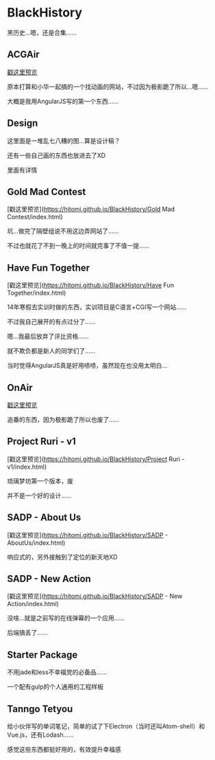 # BlackHistory
黑历史…嗯，还是合集……

## ACGAir
[戳这里预览](https://hitomi.github.io/BlackHistory/ACGAir/index.html)

原本打算和小华一起搞的一个找动画的网站，不过因为极影跪了所以…嗯……

大概是我用AngularJS写的第一个东西……

## Design
这里面是一堆乱七八糟的图…算是设计稿？

还有一些自己画的东西也放进去了XD

里面有详情

## Gold Mad Contest
[戳这里预览](https://hitomi.github.io/BlackHistory/Gold Mad Contest/index.html)

坑…做完了隔壁组说不用这边弄网站了……

不过也就花了不到一晚上的时间就完事了不值一提……

## Have Fun Together
[戳这里预览](https://hitomi.github.io/BlackHistory/Have Fun Together/index.html)

14年寒假去实训时做的东西，实训项目是C语言+CGI写一个网站……

不过我自己展开的有点过分了……

嗯…我最后放弃了评比资格……

就不欺负都是新人的同学们了……

当时觉得AngularJS真是好用啧啧，虽然现在也没用太明白…

## OnAir
[戳这里预览](https://hitomi.github.io/BlackHistory/OnAir/index.html)

追番的东西，因为极影跪了所以也废了……

## Project Ruri - v1
[戳这里预览](https://hitomi.github.io/BlackHistory/Project Ruri - v1/index.html)

琉璃梦坊第一个版本，废

并不是一个好的设计……

## SADP - About Us
[戳这里预览](https://hitomi.github.io/BlackHistory/SADP - AboutUs/index.html)

响应式的，另外接触到了定位的新天地XD

## SADP - New Action
[戳这里预览](https://hitomi.github.io/BlackHistory/SADP - New Action/index.html)

没啥…就是之前写的在线弹幕的一个应用……

后端搞丢了……

## Starter Package
不用jade和less不幸福党的必备品……

一个配有gulp的个人通用的工程样板

## Tanngo Tetyou
给小伙伴写的单词笔记，简单的试了下Electron（当时还叫Atom-shell）和Vue.js，还有Lodash……

感觉这些东西都挺好用的，有效提升幸福感
